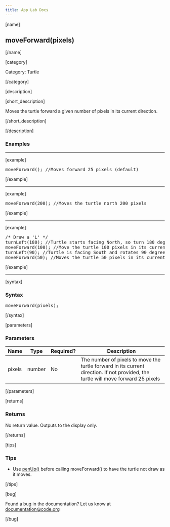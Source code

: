```yaml
---
title: App Lab Docs
---
```


[name]

## moveForward(pixels)

[/name]


[category]

Category: Turtle

[/category]

[description]

[short_description]

Moves the turtle forward a given number of pixels in its current direction.

[/short_description]

[/description]

### Examples
____________________________________________________

[example]

<pre>
moveForward(); //Moves forward 25 pixels (default)
</pre>

[/example]

____________________________________________________

[example]

<pre>
moveForward(200); //Moves the turtle north 200 pixels
</pre>

[/example]

____________________________________________________

[example]

<pre>
/* Draw a 'L' */
turnLeft(180); //Turtle starts facing North, so turn 180 degrees to face South
moveForward(100); //Move the turtle 100 pixels in its current direction (South)
turnLeft(90); //Turtle is facing South and rotates 90 degrees to its left. Turtle is now facing East.
moveForward(50); //Moves the turtle 50 pixels in its current direction (East)
</pre>

[/example]

____________________________________________________

[syntax]

### Syntax
<pre>
moveForward(pixels);
</pre>

[/syntax]

[parameters]

### Parameters

| Name  | Type | Required? | Description |
|-----------------|------|-----------|-------------|
| pixels | number | No | The number of pixels to move the turtle forward in its current direction. If not provided, the turtle will move forward 25 pixels  |

[/parameters]

[returns]

### Returns
No return value. Outputs to the display only.

[/returns]

[tips]

### Tips
- Use [penUp()](/applab/docs/penUp) before calling moveForward() to have the turtle not draw as it moves.

[/tips]

[bug]

Found a bug in the documentation? Let us know at documentation@code.org

[/bug]
